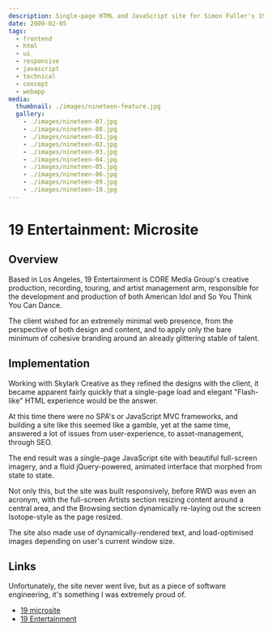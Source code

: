 ```yaml
---
description: Single-page HTML and JavaScript site for Simon Fuller's 19 Entertainment stable
date: 2009-02-05
tags:
  - frontend
  - html
  - ui
  - responsive
  - javascript
  - technical
  - concept
  - webapp
media:
  thumbnail: ./images/nineteen-feature.jpg
  gallery:
    - ./images/nineteen-07.jpg
    - ./images/nineteen-08.jpg
    - ./images/nineteen-01.jpg
    - ./images/nineteen-02.jpg
    - ./images/nineteen-03.jpg
    - ./images/nineteen-04.jpg
    - ./images/nineteen-05.jpg
    - ./images/nineteen-06.jpg
    - ./images/nineteen-09.jpg
    - ./images/nineteen-10.jpg
---
```


# 19 Entertainment: Microsite

## Overview

Based in Los Angeles, 19 Entertainment is CORE Media Group's creative production, recording, touring, and artist management arm, responsible for the development and production of both American Idol and So You Think You Can Dance.

The client wished for an extremely minimal web presence, from the perspective of both design and content, and to apply only the bare minimum of cohesive branding around an already glittering stable of talent.

## Implementation

Working with Skylark Creative as they refined the designs with the client, it became apparent fairly quickly that a single-page load and elegant "Flash-like" HTML experience would be the answer.

At this time there were no SPA's or JavaScript MVC frameworks, and building a site like this seemed like a gamble, yet at the same time, answered a lot of issues from user-experience, to asset-management, through SEO.

The end result was a single-page JavaScript site with beautiful full-screen imagery, and a fluid jQuery-powered, animated interface that morphed from state to state.

Not only this, but the site was built responsively, before RWD was even an acronym, with the full-screen Artists section resizing content around a central area, and the Browsing section dynamically re-laying out the screen Isotope-style as the page resized.

The site also made use of dynamically-rendered text, and load-optimised images depending on user's current window size.

## Links

Unfortunately, the site never went live, but as a piece of software engineering, it's something I was extremely proud of.

- [19 microsite](http://projects.davestewart.co.uk/nineteen/)
- [19 Entertainment](http://coremediagroup.com/19.html)
